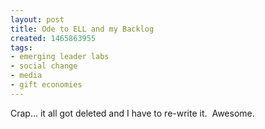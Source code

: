 ```yaml
---
layout: post
title: Ode to ELL and my Backlog
created: 1465863955
tags:
- emerging leader labs
- social change
- media
- gift economies
---
```

<p>Crap... it all got deleted and I have to re-write it. &nbsp;Awesome.</p>
